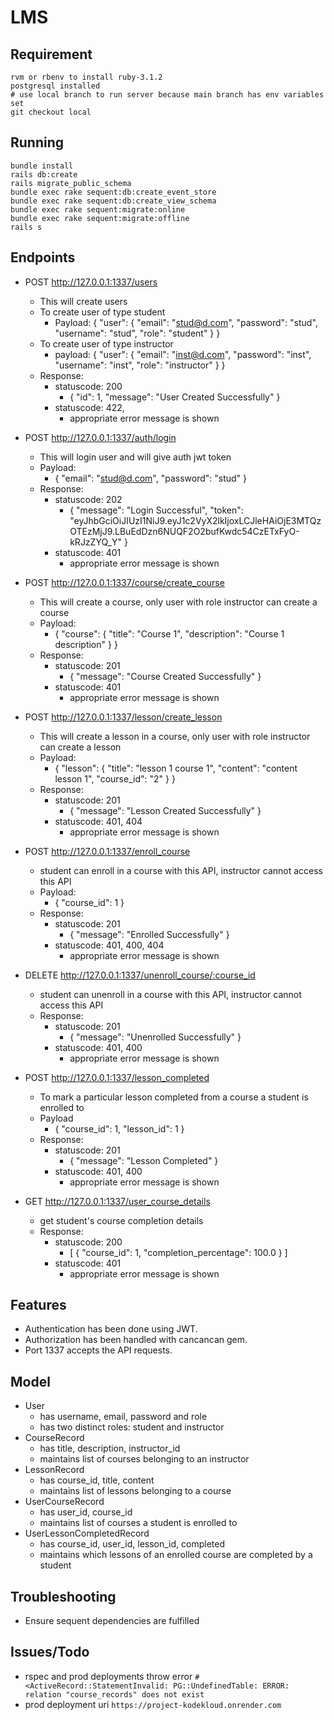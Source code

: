 # LMS
## Requirement
    rvm or rbenv to install ruby-3.1.2
    postgresql installed
    # use local branch to run server because main branch has env variables set
    git checkout local
## Running
    bundle install
    rails db:create
    rails migrate_public_schema
    bundle exec rake sequent:db:create_event_store
    bundle exec rake sequent:db:create_view_schema
    bundle exec rake sequent:migrate:online
    bundle exec rake sequent:migrate:offline
    rails s
## Endpoints
-   POST http://127.0.0.1:1337/users
    -   This will create users
    -   To create user of type student
        -   Payload: {
                "user": {
                    "email": "stud@d.com",
                    "password": "stud",
                    "username": "stud",
                    "role": "student"
                }
            }
    -   To create user of type instructor
        -   payload: {
                "user": {
                    "email": "inst@d.com",
                    "password": "inst",
                    "username": "inst",
                    "role": "instructor"
                }
            }
    - Response:
        - statuscode: 200
            -   {
                    "id": 1,
                    "message": "User Created Successfully"
                } 
        - statuscode: 422, 
            -   appropriate error message is shown

-   POST http://127.0.0.1:1337/auth/login
    -   This will login user and will give auth jwt token
    -   Payload:
        -   {
                "email": "stud@d.com",
                "password": "stud"
            }
    -   Response:
        -   statuscode: 202
            -   {
                    "message": "Login Successful",
                    "token": "eyJhbGciOiJIUzI1NiJ9.eyJ1c2VyX2lkIjoxLCJleHAiOjE3MTQzOTEzMjJ9.LBuEdDzn6NUQF2O2bufKwdc54CzETxFyO-kRJzZYQ_Y"
                }
        -   statuscode: 401
            -   appropriate error message is shown

-   POST http://127.0.0.1:1337/course/create_course
    -   This will create a course, only user with role instructor can create a course
    -   Payload:
        -   {
                "course": {
                    "title": "Course 1",
                    "description": "Course 1 description"
                }
            }
    -   Response:
        -   statuscode: 201
            -   {
                    "message": "Course Created Successfully"
                }
        -   statuscode: 401
            -   appropriate error message is shown

-   POST http://127.0.0.1:1337/lesson/create_lesson
    -   This will create a lesson in a course, only user with role instructor can create a lesson
    -   Payload:
        -   {
                "lesson": {
                    "title": "lesson 1 course 1",
                    "content": "content lesson 1",
                    "course_id": "2"
                }
            }
    -   Response:
        -   statuscode: 201
            -   {
                    "message": "Lesson Created Successfully"
                }
        -   statuscode: 401, 404
            -   appropriate error message is shown

-   POST http://127.0.0.1:1337/enroll_course
    -   student can enroll in a course with this API, instructor cannot access this API
    -   Payload:
        -   {
                "course_id": 1
            }
    -   Response:
        -   statuscode: 201
            -   {
                    "message": "Enrolled Successfully"
                }
        -   statuscode: 401, 400, 404
            -   appropriate error message is shown

-   DELETE http://127.0.0.1:1337/unenroll_course/:course_id
    -   student can unenroll in a course with this API, instructor cannot access this API
    -   Response:
        -   statuscode: 201
            -   {
                    "message": "Unenrolled Successfully"
                }
        -   statuscode: 401, 400
            -   appropriate error message is shown

            
-   POST http://127.0.0.1:1337/lesson_completed
    -   To mark a particular lesson completed from a course a student is enrolled to
    -   Payload
        -    {
                "course_id": 1,
                "lesson_id": 1
            }
    -   Response:
        -   statuscode: 201
            -   {
                    "message": "Lesson Completed"
                }
        -   statuscode: 401, 400
            -   appropriate error message is shown

-   GET http://127.0.0.1:1337/user_course_details
    -   get student's course completion details
    -   Response:
        -   statuscode: 200
            -   [
                    {
                        "course_id": 1,
                        "completion_percentage": 100.0
                    }
                ]
        -   statuscode: 401
            -   appropriate error message is shown   
      
## Features
-   Authentication has been done using JWT.
-   Authorization has been handled with cancancan gem.
-   Port 1337 accepts the API requests.

## Model
- User
    - has username, email, password and role
    - has two distinct roles: student and instructor
- CourseRecord
    - has title, description, instructor_id
    - maintains list of courses belonging to an instructor
- LessonRecord
    - has course_id, title, content
    - maintains list of lessons belonging to a course
- UserCourseRecord
    - has user_id, course_id
    - maintains list of courses a student is enrolled to
- UserLessonCompletedRecord
    - has course_id, user_id, lesson_id, completed
    - maintains which lessons of an enrolled course are completed by a student

## Troubleshooting
-   Ensure sequent dependencies are fulfilled

## Issues/Todo
-   rspec and prod deployments throw error 
    `#<ActiveRecord::StatementInvalid: PG::UndefinedTable: ERROR:  relation "course_records" does not exist`
-   prod deployment uri `https://project-kodekloud.onrender.com`